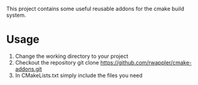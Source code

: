 This project contains some useful reusable addons for the cmake build system.

Usage
=====
1. Change the working directory to your project
2. Checkout the repository
	git clone https://github.com/rwappler/cmake-addons.git
3. In CMakeLists.txt simply include the files you need

